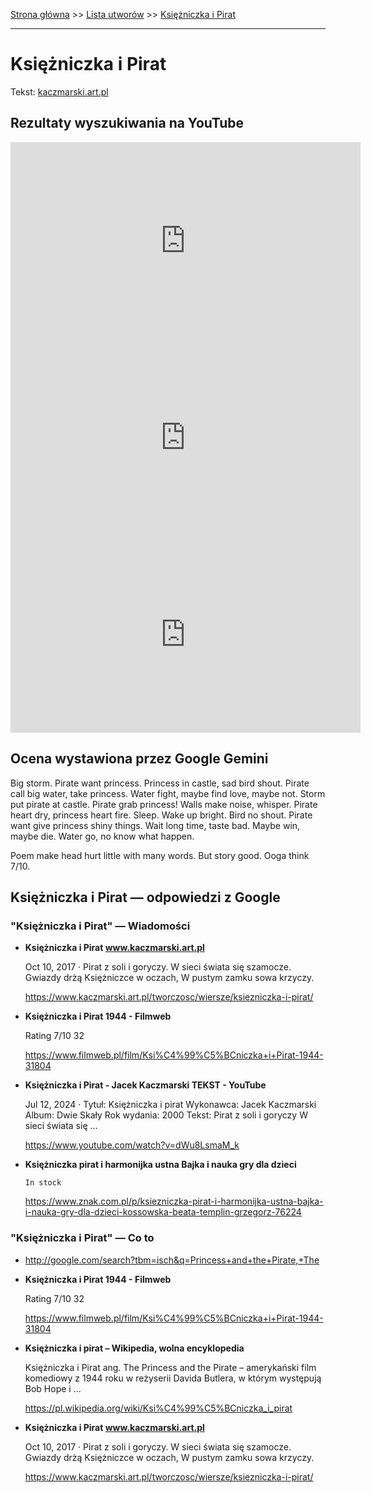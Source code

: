 [Strona główna](../index.md) >> [Lista utworów](../list.md) >> [Księżniczka i Pirat](237.md)

---

# Księżniczka i Pirat

Tekst: [kaczmarski.art.pl](https://www.kaczmarski.art.pl/tworczosc/wiersze/ksiezniczka-i-pirat/)

## Rezultaty wyszukiwania na YouTube

<iframe width="560" height="315" src="https://www.youtube.com/embed/fJ4vuzxZhKM?si=IdontcarewhotheIRSsendsImnotpayingtaxes" title="YouTube video player" frameborder="0" allow="accelerometer; autoplay; clipboard-write; encrypted-media; gyroscope; picture-in-picture; web-share" referrerpolicy="strict-origin-when-cross-origin" allowfullscreen></iframe>

<iframe width="560" height="315" src="https://www.youtube.com/embed/nJ17pHHXFN0?si=IdontcarewhotheIRSsendsImnotpayingtaxes" title="YouTube video player" frameborder="0" allow="accelerometer; autoplay; clipboard-write; encrypted-media; gyroscope; picture-in-picture; web-share" referrerpolicy="strict-origin-when-cross-origin" allowfullscreen></iframe>

<iframe width="560" height="315" src="https://www.youtube.com/embed/Ts4txcmUo-4?si=IdontcarewhotheIRSsendsImnotpayingtaxes" title="YouTube video player" frameborder="0" allow="accelerometer; autoplay; clipboard-write; encrypted-media; gyroscope; picture-in-picture; web-share" referrerpolicy="strict-origin-when-cross-origin" allowfullscreen></iframe>

## Ocena wystawiona przez Google Gemini

Big storm. Pirate want princess. Princess in castle, sad bird shout. Pirate call big water, take princess. Water fight, maybe find love, maybe not. Storm put pirate at castle. Pirate grab princess! Walls make noise, whisper. Pirate heart dry, princess heart fire. Sleep. Wake up bright. Bird no shout. Pirate want give princess shiny things. Wait long time, taste bad. Maybe win, maybe die. Water go, no know what happen. 

Poem make head hurt little with many words. But story good. Ooga think 7/10. 


## Księżniczka i Pirat — odpowiedzi z Google

### "Księżniczka i Pirat" — Wiadomości

- **Księżniczka i Pirat www.kaczmarski.art.pl**

    Oct 10, 2017  ·  Pirat z soli i goryczy. W sieci świata się szamocze. Gwiazdy drżą Księżniczce w oczach, W pustym zamku sowa krzyczy. 

   <https://www.kaczmarski.art.pl/tworczosc/wiersze/ksiezniczka-i-pirat/>
- **Księżniczka i Pirat 1944 - Filmweb**

    Rating   7/10  32   

   <https://www.filmweb.pl/film/Ksi%C4%99%C5%BCniczka+i+Pirat-1944-31804>
- **Księżniczka i Pirat - Jacek Kaczmarski TEKST - YouTube**

    Jul 12, 2024  ·  Tytuł: Księżniczka i pirat Wykonawca: Jacek Kaczmarski Album: Dwie Skały Rok wydania: 2000 Tekst: Pirat z soli i goryczy W sieci świata się ... 

   <https://www.youtube.com/watch?v=dWu8LsmaM_k>
- **Księżniczka pirat i harmonijka ustna Bajka i nauka gry dla dzieci**

      In stock 

   <https://www.znak.com.pl/p/ksiezniczka-pirat-i-harmonijka-ustna-bajka-i-nauka-gry-dla-dzieci-kossowska-beata-templin-grzegorz-76224>

### "Księżniczka i Pirat" — Co to

- <http://google.com/search?tbm=isch&q=Princess+and+the+Pirate,+The>
- **Księżniczka i Pirat 1944 - Filmweb**

    Rating   7/10  32   

   <https://www.filmweb.pl/film/Ksi%C4%99%C5%BCniczka+i+Pirat-1944-31804>
- **Księżniczka i pirat – Wikipedia, wolna encyklopedia**

    Księżniczka i Pirat ang. The Princess and the Pirate – amerykański film komediowy z 1944 roku w reżyserii Davida Butlera, w którym występują Bob Hope i ... 

   <https://pl.wikipedia.org/wiki/Ksi%C4%99%C5%BCniczka_i_pirat>
- **Księżniczka i Pirat www.kaczmarski.art.pl**

    Oct 10, 2017  ·  Pirat z soli i goryczy. W sieci świata się szamocze. Gwiazdy drżą Księżniczce w oczach, W pustym zamku sowa krzyczy. 

   <https://www.kaczmarski.art.pl/tworczosc/wiersze/ksiezniczka-i-pirat/>

